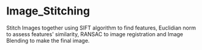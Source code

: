 # Image_Stitching
Stitch Images together using SIFT algorithm to find features, Euclidian norm to assess features' similarity, RANSAC to image registration and Image Blending to make the final image.

